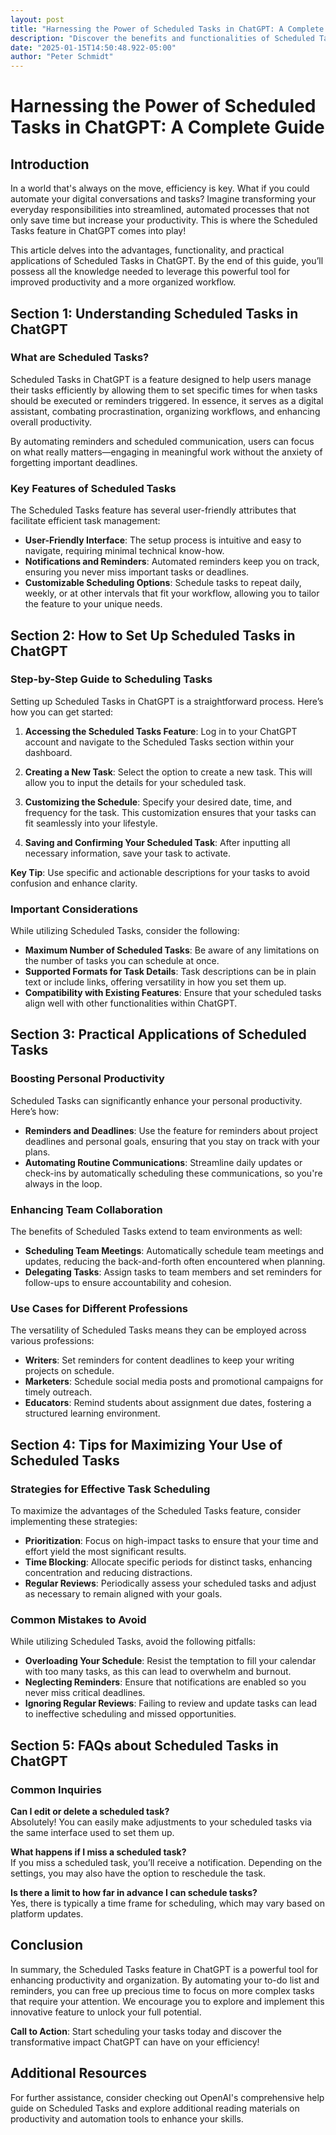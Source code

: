 ```yaml
---
layout: post
title: "Harnessing the Power of Scheduled Tasks in ChatGPT: A Complete Guide"
description: "Discover the benefits and functionalities of Scheduled Tasks in ChatGPT, a feature designed to automate your digital tasks, improve productivity, and streamline your workflow."
date: "2025-01-15T14:50:48.922-05:00"
author: "Peter Schmidt"
---
```

# Harnessing the Power of Scheduled Tasks in ChatGPT: A Complete Guide

## Introduction

In a world that's always on the move, efficiency is key. What if you could automate your digital conversations and tasks? Imagine transforming your everyday responsibilities into streamlined, automated processes that not only save time but increase your productivity. This is where the Scheduled Tasks feature in ChatGPT comes into play! 

This article delves into the advantages, functionality, and practical applications of Scheduled Tasks in ChatGPT. By the end of this guide, you’ll possess all the knowledge needed to leverage this powerful tool for improved productivity and a more organized workflow.

## Section 1: Understanding Scheduled Tasks in ChatGPT

### What are Scheduled Tasks?

Scheduled Tasks in ChatGPT is a feature designed to help users manage their tasks efficiently by allowing them to set specific times for when tasks should be executed or reminders triggered. In essence, it serves as a digital assistant, combating procrastination, organizing workflows, and enhancing overall productivity. 

By automating reminders and scheduled communication, users can focus on what really matters—engaging in meaningful work without the anxiety of forgetting important deadlines.

### Key Features of Scheduled Tasks

The Scheduled Tasks feature has several user-friendly attributes that facilitate efficient task management:

- **User-Friendly Interface**: The setup process is intuitive and easy to navigate, requiring minimal technical know-how.
- **Notifications and Reminders**: Automated reminders keep you on track, ensuring you never miss important tasks or deadlines.
- **Customizable Scheduling Options**: Schedule tasks to repeat daily, weekly, or at other intervals that fit your workflow, allowing you to tailor the feature to your unique needs.

## Section 2: How to Set Up Scheduled Tasks in ChatGPT

### Step-by-Step Guide to Scheduling Tasks

Setting up Scheduled Tasks in ChatGPT is a straightforward process. Here’s how you can get started:

1. **Accessing the Scheduled Tasks Feature**: Log in to your ChatGPT account and navigate to the Scheduled Tasks section within your dashboard.
   
2. **Creating a New Task**: Select the option to create a new task. This will allow you to input the details for your scheduled task.

3. **Customizing the Schedule**: Specify your desired date, time, and frequency for the task. This customization ensures that your tasks can fit seamlessly into your lifestyle.

4. **Saving and Confirming Your Scheduled Task**: After inputting all necessary information, save your task to activate. 

**Key Tip**: Use specific and actionable descriptions for your tasks to avoid confusion and enhance clarity.

### Important Considerations

While utilizing Scheduled Tasks, consider the following:

- **Maximum Number of Scheduled Tasks**: Be aware of any limitations on the number of tasks you can schedule at once.
- **Supported Formats for Task Details**: Task descriptions can be in plain text or include links, offering versatility in how you set them up. 
- **Compatibility with Existing Features**: Ensure that your scheduled tasks align well with other functionalities within ChatGPT.

## Section 3: Practical Applications of Scheduled Tasks

### Boosting Personal Productivity

Scheduled Tasks can significantly enhance your personal productivity. Here’s how:

- **Reminders and Deadlines**: Use the feature for reminders about project deadlines and personal goals, ensuring that you stay on track with your plans.
- **Automating Routine Communications**: Streamline daily updates or check-ins by automatically scheduling these communications, so you're always in the loop.

### Enhancing Team Collaboration

The benefits of Scheduled Tasks extend to team environments as well:

- **Scheduling Team Meetings**: Automatically schedule team meetings and updates, reducing the back-and-forth often encountered when planning.
- **Delegating Tasks**: Assign tasks to team members and set reminders for follow-ups to ensure accountability and cohesion.

### Use Cases for Different Professions

The versatility of Scheduled Tasks means they can be employed across various professions:

- **Writers**: Set reminders for content deadlines to keep your writing projects on schedule.
- **Marketers**: Schedule social media posts and promotional campaigns for timely outreach.
- **Educators**: Remind students about assignment due dates, fostering a structured learning environment.

## Section 4: Tips for Maximizing Your Use of Scheduled Tasks

### Strategies for Effective Task Scheduling

To maximize the advantages of the Scheduled Tasks feature, consider implementing these strategies:

- **Prioritization**: Focus on high-impact tasks to ensure that your time and effort yield the most significant results.
- **Time Blocking**: Allocate specific periods for distinct tasks, enhancing concentration and reducing distractions.
- **Regular Reviews**: Periodically assess your scheduled tasks and adjust as necessary to remain aligned with your goals.

### Common Mistakes to Avoid

While utilizing Scheduled Tasks, avoid the following pitfalls:

- **Overloading Your Schedule**: Resist the temptation to fill your calendar with too many tasks, as this can lead to overwhelm and burnout.
- **Neglecting Reminders**: Ensure that notifications are enabled so you never miss critical deadlines.
- **Ignoring Regular Reviews**: Failing to review and update tasks can lead to ineffective scheduling and missed opportunities.

## Section 5: FAQs about Scheduled Tasks in ChatGPT

### Common Inquiries

**Can I edit or delete a scheduled task?**  
Absolutely! You can easily make adjustments to your scheduled tasks via the same interface used to set them up.

**What happens if I miss a scheduled task?**  
If you miss a scheduled task, you’ll receive a notification. Depending on the settings, you may also have the option to reschedule the task.

**Is there a limit to how far in advance I can schedule tasks?**  
Yes, there is typically a time frame for scheduling, which may vary based on platform updates. 

## Conclusion

In summary, the Scheduled Tasks feature in ChatGPT is a powerful tool for enhancing productivity and organization. By automating your to-do list and reminders, you can free up precious time to focus on more complex tasks that require your attention. We encourage you to explore and implement this innovative feature to unlock your full potential. 

**Call to Action**: Start scheduling your tasks today and discover the transformative impact ChatGPT can have on your efficiency!

## Additional Resources

For further assistance, consider checking out OpenAI's comprehensive help guide on Scheduled Tasks and explore additional reading materials on productivity and automation tools to enhance your skills.